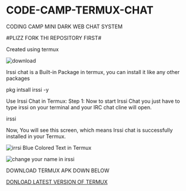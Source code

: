 # CODE-CAMP-TERMUX-CHAT
CODING CAMP MINI DARK WEB CHAT SYSTEM 

#PLIZZ FORK THI REPOSITORY FIRST#



Created using termux 



![download](https://user-images.githubusercontent.com/86516808/212105671-d576ae04-630f-4eb8-8627-fa693557425f.png)



Irssi chat is a Built-in Package in termux, you can install it like any other packages

pkg intsall irssi -y


Use Irssi Chat in Termux:
Step 1:
Now to start Irssi Chat you just have to type irssi on your terminal and your IRC chat cline will open.


irssi

Now, You will see this screen, which means Irssi chat is successfully installed in your Termux.


![irrsi Blue Colored Text in Termux](https://user-images.githubusercontent.com/86516808/212106183-d2f2e6b6-aff2-4e49-ba08-a9b8e4c12dd2.png)



![change your name in irssi](https://user-images.githubusercontent.com/86516808/212106509-c3c861f4-0488-4b2f-b46d-cc452644603b.png)


DOWNLOAD TERMUX APK DOWN BELOW

[DONLOAD LATEST VERSION OF TERMUX](https://f-droid.org/repo/com.termux_118.apk)
